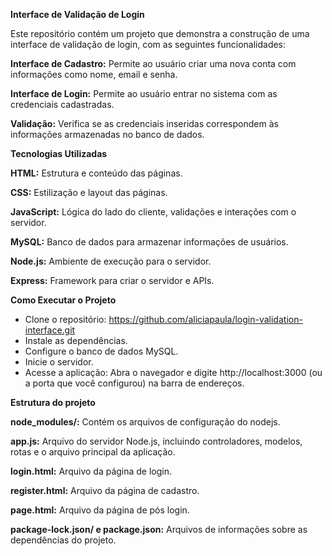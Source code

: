 **Interface de Validação de Login**

Este repositório contém um projeto que demonstra a construção de uma interface de validação de login, com as seguintes funcionalidades:

**Interface de Cadastro:** Permite ao usuário criar uma nova conta com informações como nome, email e senha.

**Interface de Login:** Permite ao usuário entrar no sistema com as credenciais cadastradas.

**Validação:** Verifica se as credenciais inseridas correspondem às informações armazenadas no banco de dados.

**Tecnologias Utilizadas**

**HTML:** Estrutura e conteúdo das páginas.

**CSS:** Estilização e layout das páginas.

**JavaScript:** Lógica do lado do cliente, validações e interações com o servidor.

**MySQL:** Banco de dados para armazenar informações de usuários.

**Node.js:** Ambiente de execução para o servidor.

**Express:** Framework para criar o servidor e APIs.

**Como Executar o Projeto**
- Clone o repositório: https://github.com/aliciapaula/login-validation-interface.git
- Instale as dependências.
- Configure o banco de dados MySQL.
- Inicie o servidor.
- Acesse a aplicação: Abra o navegador e digite http://localhost:3000 (ou a porta que você configurou) na barra de endereços.

**Estrutura do projeto**

**node_modules/:** Contém os arquivos de configuração do nodejs.

**app.js:** Arquivo do servidor Node.js, incluindo controladores, modelos, rotas e o arquivo principal da aplicação.

**login.html:** Arquivo da página de login.

**register.html:** Arquivo da página de cadastro.

**page.html:** Arquivo da página de pós login.

**package-lock.json/ e package.json:** Arquivos de informações sobre as dependências do projeto.
